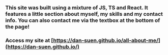 ### This site was built using a mixture of JS, TS and React. It features a little section about myself, my skills and my contact info. You can also contact me via the textbox at the bottom of the page!

### Access my site at [https://dan-suen.github.io/all-about-me/](https://dan-suen.github.io/)
